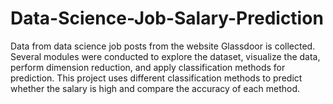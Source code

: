 # Data-Science-Job-Salary-Prediction
Data from data science job posts from the website Glassdoor is collected. Several modules were conducted to explore the dataset, visualize the data, perform dimension reduction, and apply classification methods for prediction. This project uses different classification methods to predict whether the salary is high and compare the accuracy of each method. 
